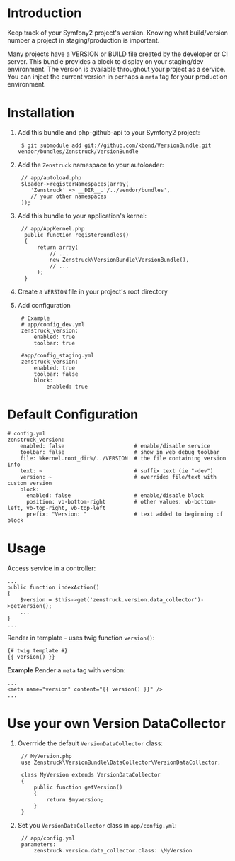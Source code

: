 # Introduction

Keep track of your Symfony2 project's version.  Knowing what build/version number
a project in staging/production is important.

Many projects have a VERSION or BUILD file created by the developer or CI server.
This bundle provides a block to display on your staging/dev environment.  The
version is available throughout your project as a service.  You can inject the
current version in perhaps a ``meta`` tag for your production environment.

# Installation

1. Add this bundle and php-github-api to your Symfony2 project:

        $ git submodule add git://github.com/kbond/VersionBundle.git vendor/bundles/Zenstruck/VersionBundle

2. Add the ``Zenstruck`` namespace to your autoloader:

        // app/autoload.php
        $loader->registerNamespaces(array(
           'Zenstruck' => __DIR__.'/../vendor/bundles',
           // your other namespaces
        ));

3. Add this bundle to your application's kernel:

        // app/AppKernel.php
         public function registerBundles()
         {
             return array(
                 // ...
                 new Zenstruck\VersionBundle\VersionBundle(),
                 // ...
             );
         }

4. Create a ``VERSION`` file in your project's root directory

5. Add configuration

        # Example
        # app/config_dev.yml
        zenstruck_version:
            enabled: true
            toolbar: true

        #app/config_staging.yml
        zenstruck_version:
            enabled: true
            toolbar: false
            block:
                enabled: true


# Default Configuration

    # config.yml
    zenstruck_version:
        enabled: false                      # enable/disable service
        toolbar: false                      # show in web debug toolbar        
        file: %kernel.root_dir%/../VERSION  # the file containing version info
        text: ~                             # suffix text (ie "-dev")
        version: ~                          # overrides file/text with custom version
        block:
          enabled: false                    # enable/disable block
          position: vb-bottom-right         # other values: vb-bottom-left, vb-top-right, vb-top-left
          prefix: "Version: "               # text added to beginning of block

# Usage

Access service in a controller:

    ...
    public function indexAction()
    { 
        $version = $this->get('zenstruck.version.data_collector')->getVersion();
        ...
    }
    ...

Render in template - uses twig function ``version()``:

    {# twig template #}
    {{ version() }}

**Example** Render a ``meta`` tag with version:

    ...
    <meta name="version" content="{{ version() }}" />
    ...


# Use your own Version DataCollector

1. Overrride the default ``VersionDataCollector`` class:

        // MyVersion.php
        use Zenstruck\VersionBundle\DataCollector\VersionDataCollector;

        class MyVersion extends VersionDataCollector
        {
            public function getVersion()
            {
                return $myversion;
            }
        }

2. Set you ``VersionDataCollector`` class in ``app/config.yml``:

        // app/config.yml
        parameters:
            zenstruck.version.data_collector.class: \MyVersion